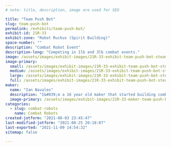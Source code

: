 ```yaml
---
# note: title, description, image are used for SEO

title: "Team Push Bot"
slug: team-push-bot
permalink: /exhibits/team-push-bot/
exhibit-id: 21R-33
exhibit-zone: "Robot Ruckus (Spirit Building)"
space-number: ""
description: "Combat Robot Event"
description-long: "Competing in 1lb and 3lb combat events."
image: /assets/images/exhibit-images/21R-33-exhibit-team-push-bot-steam-roller-large.jpg
image-primary: 
  small: /assets/images/exhibit-images/21R-33-exhibit-team-push-bot-steam-roller-small.jpg
  medium: /assets/images/exhibit-images/21R-33-exhibit-team-push-bot-steam-roller-medium.jpg
  large: /assets/images/exhibit-images/21R-33-exhibit-team-push-bot-steam-roller-large.jpg
  full: /assets/images/exhibit-images/21R-33-exhibit-team-push-bot-steam-roller-full.jpg
maker: 
  name: "Ian Navales"
  description: "I&#039;m a 16 year old maker that started building combat robots about 3 years ago after attending a Maker faire. I also enjoy building racing drones but combat robotics is my favorite."
  image-primary: /assets/images/exhibit-images/21R-33-maker-team-push-bot-20180716-154704-medium.jpg
categories: 
  - slug: combat-robots
    name: Combat Robots
created-jotform: "2021-08-03 23:45:47"
last-modified-jotform: "2021-08-25 20:18:07"
last-exported: "2021-11-09 14:54:32"
sitemap: false

---
```

